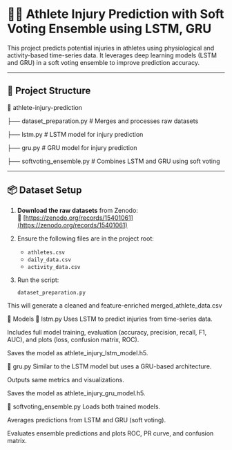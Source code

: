 # 🏃‍♂️ Athlete Injury Prediction with Soft Voting Ensemble using LSTM, GRU

This project predicts potential injuries in athletes using physiological and activity-based time-series data. It leverages deep learning models (LSTM and GRU) in a soft voting ensemble to improve prediction accuracy.

---

## 📁 Project Structure

📂 athlete-injury-prediction

├── dataset_preparation.py  # Merges and processes raw datasets

├── lstm.py  # LSTM model for injury prediction

├── gru.py  # GRU model for injury prediction

├── softvoting_ensemble.py  # Combines LSTM and GRU using soft voting


---

## 📦 Dataset Setup


1. **Download the raw datasets** from Zenodo:  
   🔗 [https://zenodo.org/records/15401061](https://zenodo.org/records/15401061)

2. Ensure the following files are in the project root:
   - `athletes.csv`
   - `daily_data.csv`
   - `activity_data.csv`

3. Run the script:
   ```bash
   dataset_preparation.py

This will generate a cleaned and feature-enriched merged_athlete_data.csv

🚀 Models
📌 lstm.py
Uses LSTM to predict injuries from time-series data.

Includes full model training, evaluation (accuracy, precision, recall, F1, AUC), and plots (loss, confusion matrix, ROC).

Saves the model as athlete_injury_lstm_model.h5.

📌 gru.py
Similar to the LSTM model but uses a GRU-based architecture.

Outputs same metrics and visualizations.

Saves the model as athlete_injury_gru_model.h5.

📌 softvoting_ensemble.py
Loads both trained models.

Averages predictions from LSTM and GRU (soft voting).

Evaluates ensemble predictions and plots ROC, PR curve, and confusion matrix.


